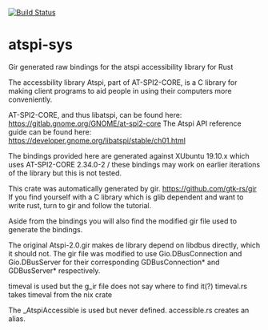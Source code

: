 [![Build Status](https://travis-ci.com/luukvanderduim/atspi-sys.svg?branch=master)](https://travis-ci.com/luukvanderduim/atspi-sys)

# atspi-sys

Gir generated raw bindings for the atspi accessibility library for Rust

The accessbility library Atspi, part of AT-SPI2-CORE, is a C library for making client programs to aid people in using their computers more conveniently.

AT-SPI2-CORE, and thus libatspi, can be found here: <https://gitlab.gnome.org/GNOME/at-spi2-core>
The Atspi API reference guide can be found here: <https://developer.gnome.org/libatspi/stable/ch01.html>

The bindings provided here are generated against XUbuntu 19.10.x which uses AT-SPI2-CORE 2.34.0-2 / these bindings may work on earlier iterations of the library but this is not tested.

This crate was automatically generated by gir. <https://github.com/gtk-rs/gir>
If you find yourself with a C library which is glib dependent and want to write rust, turn to gir and follow the tutorial.

Aside from the bindings you will also find the modified gir file used to generate the bindings.

The original Atspi-2.0.gir makes de library depend on libdbus directly, which it should not. 
The gir file was modified to use Gio.DBusConnection and Gio.DBusServer for their corresponding GDBusConnection* and GDBusServer* respectively.

timeval is used but the g_ir file does not say where to find it(?)
timeval.rs takes timeval from the nix crate

The _AtspiAccessible is used but never defined.
accessible.rs creates an alias.